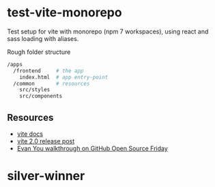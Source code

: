 # test-vite-monorepo

Test setup for vite with monorepo (npm 7 workspaces), using react and sass loading with aliases.

Rough folder structure
```bash
/apps
  /frontend     # the app
    index.html  # app entry-point
  /common       # resources
    src/styles
    src/components
```

## Resources

- [vite docs](https://vitejs.dev/)
- [vite 2.0 release post](https://dev.to/yyx990803/announcing-vite-2-0-2f0a)
- [Evan You walkthrough on GitHub Open Source Friday](https://www.youtube.com/watch?v=UJypSr8IhKY&t=3469s)
# silver-winner
